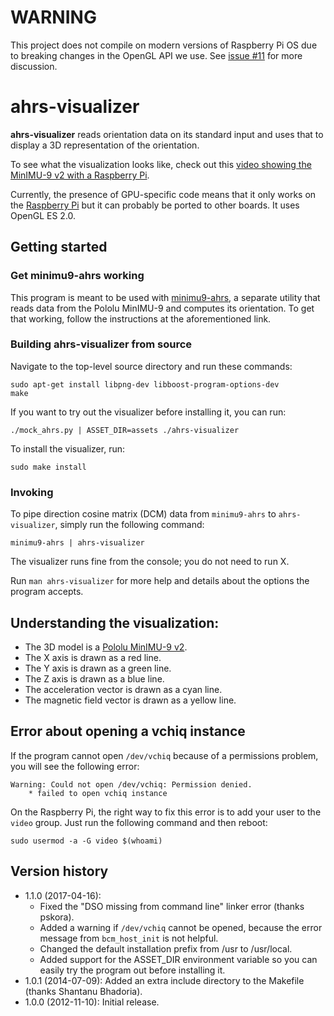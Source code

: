 # WARNING

This project does not compile on modern versions of Raspberry Pi OS due to
breaking changes in the OpenGL API we use.  See
[issue #11](https://github.com/DavidEGrayson/ahrs-visualizer/issues/11) for
more discussion.

# ahrs-visualizer

**ahrs-visualizer** reads orientation data on its standard input and uses that
  to display a 3D representation of the orientation.

To see what the visualization looks like, check out this
[video showing the MinIMU-9 v2 with a Raspberry Pi][video].

Currently, the presence of GPU-specific code means that it only works on the
[Raspberry Pi] but it can probably be ported to other boards.  It uses OpenGL ES
2.0.

## Getting started

### Get minimu9-ahrs working

This program is meant to be used with [minimu9-ahrs], a separate
utility that reads data from the Pololu MinIMU-9 and computes its
orientation.  To get that working, follow the instructions at the
aforementioned link.

### Building ahrs-visualizer from source

Navigate to the top-level source directory and run these commands:

    sudo apt-get install libpng-dev libboost-program-options-dev
    make

If you want to try out the visualizer before installing it, you can run:

    ./mock_ahrs.py | ASSET_DIR=assets ./ahrs-visualizer

To install the visualizer, run:

    sudo make install

### Invoking

To pipe direction cosine matrix (DCM) data from `minimu9-ahrs` to
`ahrs-visualizer`, simply run the following command:

    minimu9-ahrs | ahrs-visualizer

The visualizer runs fine from the console; you do not need to run X.

Run `man ahrs-visualizer` for more help and details about the options
the program accepts.

## Understanding the visualization:

- The 3D model is a [Pololu MinIMU-9 v2].
- The X axis is drawn as a red line.
- The Y axis is drawn as a green line.
- The Z axis is drawn as a blue line.
- The acceleration vector is drawn as a cyan line.
- The magnetic field vector is drawn as a yellow line.

## Error about opening a vchiq instance

If the program cannot open `/dev/vchiq` because of a permissions
problem, you will see the following error:

    Warning: Could not open /dev/vchiq: Permission denied.
        * failed to open vchiq instance

On the Raspberry Pi, the right way to fix this error is to add your
user to the `video` group.  Just run the following command and then
reboot:

    sudo usermod -a -G video $(whoami)

## Version history

- 1.1.0 (2017-04-16):
  - Fixed the "DSO missing from command line" linker error (thanks pskora).
  - Added a warning if `/dev/vchiq` cannot be opened, because the error message
    from `bcm_host_init` is not helpful.
  - Changed the default installation prefix from /usr to /usr/local.
  - Added support for the ASSET_DIR environment variable so you can easily
    try the program out before installing it.
- 1.0.1 (2014-07-09): Added an extra include directory to the Makefile (thanks Shantanu Bhadoria).
- 1.0.0 (2012-11-10): Initial release.

[Raspberry Pi]: https://www.raspberrypi.org/
[minimu9-ahrs]: https://github.com/DavidEGrayson/minimu9-ahrs
[Pololu MinIMU-9 v2]: https://www.pololu.com/product/1268
[video]: https://www.youtube.com/watch?v=8daR-wtQIx0
